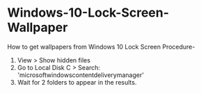 # Windows-10-Lock-Screen-Wallpaper
How to get wallpapers from Windows 10 Lock Screen 
Procedure- 
1) View > Show hidden files
2) Go to Local Disk C > Search: 'microsoftwindowscontentdeliverymanager'
3) Wait for 2 folders to appear in the results. 
